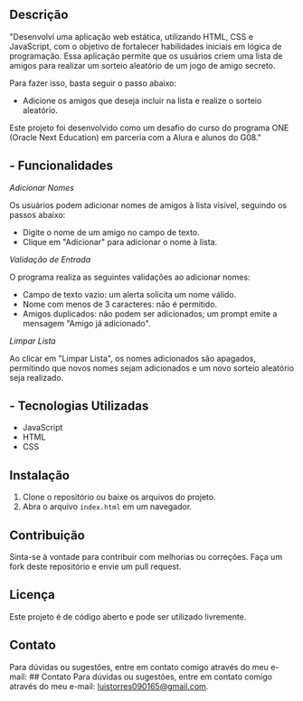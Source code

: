 ## Descrição

"Desenvolvi uma aplicação web estática, utilizando HTML, CSS e JavaScript, com o objetivo de fortalecer habilidades iniciais em lógica de programação. Essa aplicação permite que os usuários criem uma lista de amigos para realizar um sorteio aleatório de um jogo de amigo secreto.

Para fazer isso, basta seguir o passo abaixo:

-  Adicione os amigos que deseja incluir na lista e realize o sorteio aleatório.

Este projeto foi desenvolvido como um desafio do curso do programa ONE (Oracle Next Education) em parceria com a Alura e alunos do G08."

## - Funcionalidades

*Adicionar Nomes*

Os usuários podem adicionar nomes de amigos à lista visível, seguindo os passos abaixo:

- Digite o nome de um amigo no campo de texto.
- Clique em "Adicionar" para adicionar o nome à lista.

*Validação de Entrada*

O programa realiza as seguintes validações ao adicionar nomes:

- Campo de texto vazio: um alerta solicita um nome válido.
- Nome com menos de 3 caracteres: não é permitido.
- Amigos duplicados: não podem ser adicionados; um prompt emite a mensagem "Amigo já adicionado".

*Limpar Lista*

Ao clicar em "Limpar Lista", os nomes adicionados são apagados, permitindo que novos nomes sejam adicionados e um novo sorteio aleatório seja realizado.

## - Tecnologias Utilizadas

- JavaScript
- HTML
- CSS

## Instalação

1. Clone o repositório ou baixe os arquivos do projeto.
2. Abra o arquivo `index.html` em um navegador.

## Contribuição

Sinta-se à vontade para contribuir com melhorias ou correções. Faça um fork deste repositório e envie um pull request.

## Licença

Este projeto é de código aberto e pode ser utilizado livremente.

## Contato

Para dúvidas ou sugestões, entre em contato comigo através do meu e-mail: ## Contato
Para dúvidas ou sugestões, entre em contato comigo através do meu e-mail: [luistorres090165@gmail.com](mailto:luistorres090165@gmail.com).